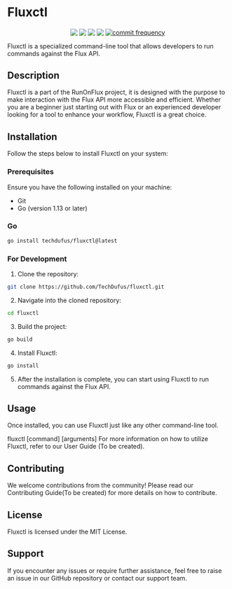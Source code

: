 # Fluxctl

<p align="center">
    <a href="https://github.com/TechDufus/fluxctl/actions/workflows/ansible-lint.yml"><img align="center" src="https://github.com/TechDufus/fluxctl/actions/workflows/ansible-lint.yml/badge.svg"/></a>
    <a href="https://github.com/TechDufus/fluxctl/issues"><img align="center" src="https://img.shields.io/github/issues/techdufus/fluxctl"/></a>
    <a href="https://github.com/sponsors/TechDufus"><img align="center" src="https://img.shields.io/github/sponsors/techdufus"/></a>
    <a href="https://discord.io/techdufus"><img align="center" src="https://img.shields.io/discord/905178979844116520.svg?label=&logo=discord&logoColor=ffffff&color=7389D8&labelColor=6A7EC2"/></a>
    <a href="https://github.com/TechDufus/fluxctl/commits/main"><img align="center" src="https://img.shields.io/github/commit-activity/m/techdufus/fluxnodeinstall" alt="commit frequency"></a>
</p>

Fluxctl is a specialized command-line tool that allows developers to run commands against the Flux API.

## Description
Fluxctl is a part of the RunOnFlux project, it is designed with the purpose to make interaction with the Flux API more accessible and efficient. Whether you are a beginner just starting out with Flux or an experienced developer looking for a tool to enhance your workflow, Fluxctl is a great choice.

## Installation
Follow the steps below to install Fluxctl on your system:

### Prerequisites
Ensure you have the following installed on your machine:

- Git
- Go (version 1.13 or later)
### Go
```bash
go install techdufus/fluxctl@latest
```
### For Development
1. Clone the repository:
```bash
git clone https://github.com/TechDufus/fluxctl.git
```
2. Navigate into the cloned repository:
```bash
cd fluxctl
```
3. Build the project:
```bash
go build
```
4. Install Fluxctl:
```bash
go install
```
5. After the installation is complete, you can start using Fluxctl to run commands against the Flux API.

## Usage
Once installed, you can use Fluxctl just like any other command-line tool.

fluxctl [command] [arguments]
For more information on how to utilize Fluxctl, refer to our User Guide (To be created).

## Contributing
We welcome contributions from the community! Please read our Contributing Guide(To be created) for more details on how to contribute.

## License
Fluxctl is licensed under the MIT License.

## Support
If you encounter any issues or require further assistance, feel free to raise an issue in our GitHub repository or contact our support team.
